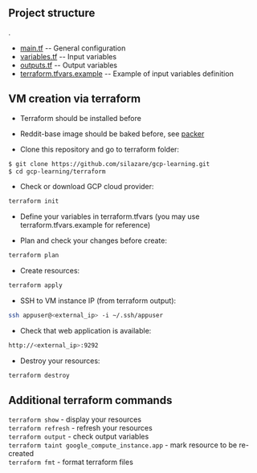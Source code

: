 ## Project structure
.
 * [main.tf](./main.tf) -- General configuration
 * [variables.tf](./variables.tf) -- Input variables
 * [outputs.tf](./outputs.tf) -- Output variables
 * [terraform.tfvars.example](./terraform.tfvars.example) -- Example of input variables definition

## VM creation via terraform

- Terraform should be installed before
- Reddit-base image should be baked before, see [packer](./packer)

- Clone this repository and go to terraform folder:
```sh
$ git clone https://github.com/silazare/gcp-learning.git
$ cd gcp-learning/terraform
```

- Check or download GCP cloud provider:
```sh
terraform init
```

- Define your variables in terraform.tfvars (you may use terraform.tfvars.example for reference)

- Plan and check your changes before create:
```sh
terraform plan
```

- Create resources:
```sh
terraform apply
```

- SSH to VM instance IP (from terraform output):
```sh
ssh appuser@<external_ip> -i ~/.ssh/appuser
```

- Check that web application is available:
```sh
http://<external_ip>:9292
```

- Destroy your resources:
```sh
terraform destroy
```

## Additional terraform commands

`terraform show` - display your resources  
`terraform refresh` - refresh your resources  
`terraform output` - check output variables  
`terraform taint google_compute_instance.app` - mark resource to be re-created  
`terraform fmt` - format terraform files
